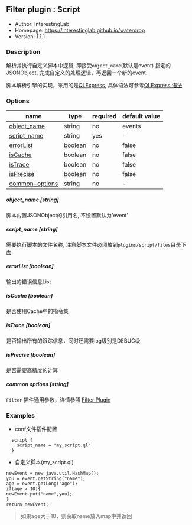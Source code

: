 ## Filter plugin : Script

* Author: InterestingLab
* Homepage: https://interestinglab.github.io/waterdrop
* Version: 1.1.1

### Description

解析并执行自定义脚本中逻辑, 即接受`object_name`(默认是event) 指定的JSONObject,
完成自定义的处理逻辑，再返回一个新的event.

脚本解析引擎的实现，采用的是[QLExpress](https://github.com/alibaba/QLExpress), 
具体语法可参考[QLExpress 语法](https://github.com/alibaba/QLExpress#%E4%B8%89%E8%AF%AD%E6%B3%95%E4%BB%8B%E7%BB%8D).

### Options

| name | type | required | default value |
| --- | --- | --- | --- |
| [object_name](#object_name-string) | string | no | events |
| [script_name](#script_name-string) | string | yes | - |
| [errorList](#errorList-boolean) | boolean | no | false |
| [isCache](#isCache-boolean) | boolean | no | false |
| [isTrace](#isTrace-boolean) | boolean | no | false |
| [isPrecise](#isPrecise-boolean) | boolean | no | false |
| [common-options](#common-options-string)| string | no | - |


##### object_name [string]

脚本内置JSONObject的引用名, 不设置默认为'event'

##### script_name [string]

需要执行脚本的文件名称, 注意脚本文件必须放到`plugins/script/files`目录下面.

##### errorList [boolean]

输出的错误信息List

##### isCache [boolean]

是否使用Cache中的指令集

##### isTrace [boolean]

是否输出所有的跟踪信息，同时还需要log级别是DEBUG级

##### isPrecise [boolean]

是否需要高精度的计算

##### common options [string]

`Filter` 插件通用参数，详情参照 [Filter Plugin](/zh-cn/v1/configuration/filter-plugin)


### Examples

* conf文件插件配置

```
  script {
    script_name = "my_script.ql"
  }
```

* 自定义脚本(my_script.ql)

```
newEvent = new java.util.HashMap();
you = event.getString("name");
age = event.getLong("age");
if(age > 10){
newEvent.put("name",you);
}
return newEvent;
```

> 如果age大于10，则获取name放入map中并返回
